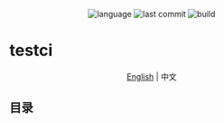 <p align="center">
<img alt="language" src="https://img.shields.io/github/languages/top/Jacyking/testci?style=flat-square">
<img alt="last commit" src="https://img.shields.io/github/last-commit/Jacyking/testci?style=flat-square">
<img alt="build" src="https://github.com/Jacyking/testci/actions/workflows/ci.yml/badge.svg?branch=main">
</p>

# testci

<p align="center">
  <a href="https://github.com/Jacyking/testci/tree/master/lang/english/README.md">English</a> | <span>中文</span>
</p>

## 目录